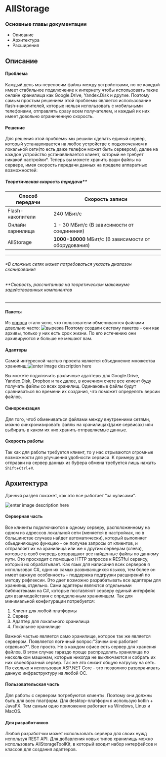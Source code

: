 ﻿# AllStorage
### Основные главы документации

 - Описание
 - Архитектура
 - Расширения

## Описание
#### Проблема
Каждый день мы переносим файлы между устройствами, но не каждый имеет стабильное подключение к интернету чтобы использовать такие онлайн хранилища как Google.Drive, Yandex.Disk и другие. Поэтому самым простым решением этой проблемы является использование flash-накопителей, которые нельзя использовать с мобильными телефонами, отправлять сразу всем получателем, и каждый их них имеет довольно ограниченную скорость.
#### Решение
Для решения этой проблемы мы решили сделать единый сервер, который устанавливается на любое устройстве с подключением к локальной сети(то есть даже телефон может быть сервером), далее на каждое устройство устанавливается клиент, который не требует никакой настройки*. Теперь вы можете хранить ваши файлы на сервере, имея скорость передачи данных на пределе аппаратных возможностей:
##### __Теоретическая скорость передачи**__
Способ передачи | Скорость записи
------------ | -------------
Flash-накопители | 240 МБит/с
Онлайн харнилища | 1 - 30 МБит/с (В зависимости от соединения)
AllStorage | **1000-10000** МБит/с (В зависимости от оборудования)


----------
###### *В сложных сетях может потребоваться указать диапазон сканирования
###### **Скорость, рассчитанная на теоретическом максимуме задействованных компонентов


----------
#### Пакеты
Из [опроса](https://goo.gl/forms/10qPnTNoZTmxBY263) стало ясно, что пользователи обмениваются файлами довольно часто: ![вырезка](https://pp.userapi.com/c840220/v840220658/1a1f7/kFLXdRPoQFc.jpg)
Поэтому создали систему пакетов - они как архивы, только у них есть срок жизни. По его истечению они архивируются и больше не мешают вам. 
#### Адаптеры
Самой интересной частью проекта является объединение множества хранилищ:![enter image description here](https://pp.userapi.com/c840220/v840220511/186b1/Mpp9Vnuc3Gw.jpg)


Вы можете подключить различные адаптеры для Google.Drive, Yandex.Disk, Dropbox и так далее, в конечном счете все клиент буду получать файлы со всех хранилищ. Одинаковые файлы будут сравниваться во времени их создания, что поможет определять версии файлов. 

#### Синхронизация
Для того, чтоб обмениваться файлами между внутренними сетями, можно синхронизировать файлы на хранилищах(даже сервисах) или выбирать в каком их них хранить отправляемые данные.

#### Скорость работы
Так как для работы требуется клиент, то у нас отрываются огромные возможности для улучшения удобности сервиса. К примеру для отправки на сервер данных из буфера обмена требуется лишь нажать `Shift`+`Ctrl`+`V`. 

## Архитектура
Данный раздел покажет, как это все работает "за кулисами".

![enter image description here](https://pp.userapi.com/c836433/v836433023/4e872/hDpuIEDIOPM.jpg) 

#### Серверная часть
Все клиенты подключаются к одному серверу, расположенному на одном из адрессов локальной сети (меняется в настройках, но в большинстве случаев найдет автоматически), который выполняет обьединяющую функцию - он получае запросы от клиентов, и отправляет их на хранилища или же к другим серверам (слева), которые в своб очередь возвращают все найденные файлы по данному пути. Это просходит с помощью HTTP запросов к RESTful сервису, который их обрабатывает. Как язык для написания всех серверов я использовал C#, один их самых развивающихся языков, тем более он имеет важную особенность - поддержка подгрузки расширений по методу рефлексии. Это дает возможно разрабатывать все адаптеры для хранилищ отдельно. Сами адаптеры являются отдельными библиотеками на С#, которые поставляют серверу единый интерфейс для взаимодействия с определенным хранилищем. Так для минимальной конфигурации потребуется:

 1. Клиент для любой платформы
 2. Сервер
 3. Адаптер для локального хранилища
 4. Локальное хранилище

Важной частью является само хранилище, которое так же является сервером. Появляется логичный вопрос:"Зачем оно работает отдельно?". Все просто. Не в каждом офисе есть сервер для хранения файлов. В этом случае гараздо проще распределить хранилища по нескольком машинам, которые никогда не выключаются и собрать их них своеобразный сервер. Так же это снизит общую нагрузку на сеть.
По сколько я использовал ASP.NET Core - это позволило разворачивать данную инфраструктуру на любой ОС.

#### Пользовательская часть
Для работы с сервером потребуются клиенты. Поэтому они должны быть для всех платформ. Для desktop-платформ я использую kotlin + JavaFX. Тем самым одно приложение работает на Windows, Linux и MacOS. 

#### Для разработчиков
Любой разработчки может использовать сервера для своих нужд используя REST API. Для добавления новых типов хранилищь можно использовать AllStorageToolKit, в который входит набор интерфейсов и классов для создания адаптеров.